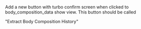Add a new button with turbo confirm screen when clicked to body_composition_data show view.  This button should be called 

"Extract Body Composition History"
<!--stackedit_data:
eyJoaXN0b3J5IjpbLTE0MTg5MDYwMzQsLTIwODg3NDY2MTIsLT
EwMTc1MDU4MCwxMDQ0MzU2MTkyLDY0NTU2NDQ1LDk5NDUwMTQw
MCwtMTMzMTQ1NDQzMSw1MDAwOTUyNzYsMTc0NzA3MzEwNCw2OT
U5NTg1NDMsOTU1NjMzNDI1LDgzNTM4MDk2OSwxNTgwMzA5Njk3
LDIxMjE2NzcxMjFdfQ==
-->